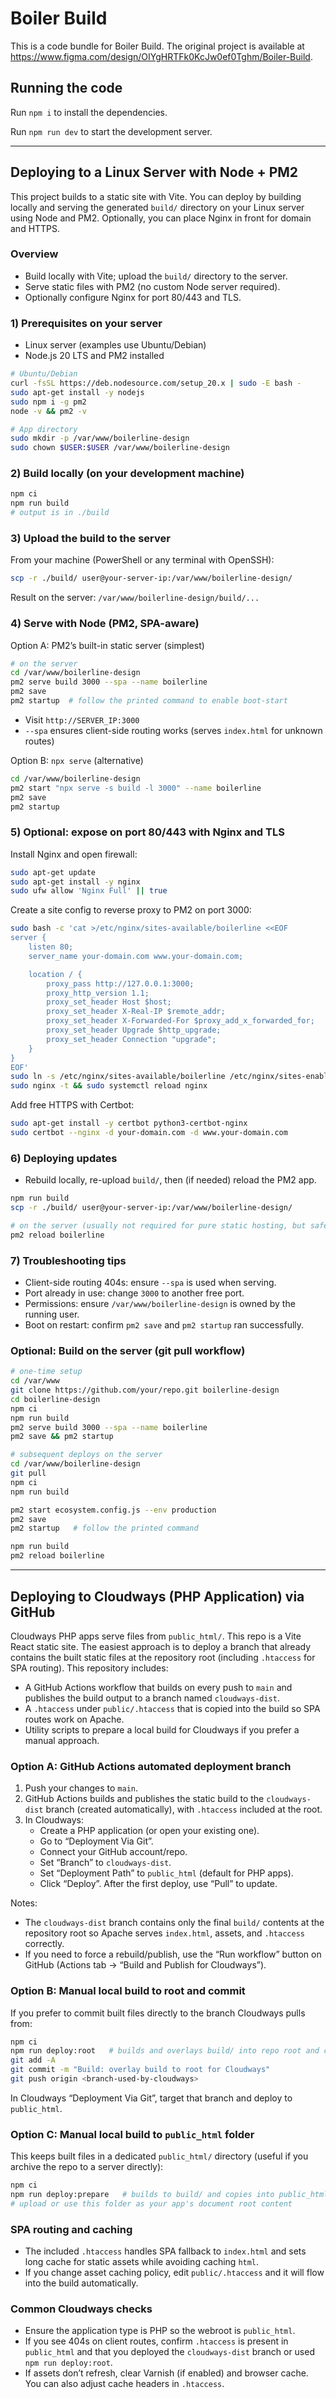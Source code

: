 
  # Boiler Build

  This is a code bundle for Boiler Build. The original project is available at https://www.figma.com/design/OIYgHRTFk0KcJw0ef0Tghm/Boiler-Build.

  ## Running the code

  Run `npm i` to install the dependencies.

  Run `npm run dev` to start the development server.

  ---

  ## Deploying to a Linux Server with Node + PM2

  This project builds to a static site with Vite. You can deploy by building locally and serving the generated `build/` directory on your Linux server using Node and PM2. Optionally, you can place Nginx in front for domain and HTTPS.

  ### Overview
  - Build locally with Vite; upload the `build/` directory to the server.
  - Serve static files with PM2 (no custom Node server required).
  - Optionally configure Nginx for port 80/443 and TLS.

  ### 1) Prerequisites on your server
  - Linux server (examples use Ubuntu/Debian)
  - Node.js 20 LTS and PM2 installed

  ```bash
  # Ubuntu/Debian
  curl -fsSL https://deb.nodesource.com/setup_20.x | sudo -E bash -
  sudo apt-get install -y nodejs
  sudo npm i -g pm2
  node -v && pm2 -v
  
  # App directory
  sudo mkdir -p /var/www/boilerline-design
  sudo chown $USER:$USER /var/www/boilerline-design
  ```

  ### 2) Build locally (on your development machine)
  ```bash
  npm ci
  npm run build
  # output is in ./build
  ```

  ### 3) Upload the build to the server
  From your machine (PowerShell or any terminal with OpenSSH):
  ```bash
  scp -r ./build/ user@your-server-ip:/var/www/boilerline-design/
  ```
  Result on the server: `/var/www/boilerline-design/build/...`

  ### 4) Serve with Node (PM2, SPA-aware)
  Option A: PM2’s built-in static server (simplest)
  ```bash
  # on the server
  cd /var/www/boilerline-design
  pm2 serve build 3000 --spa --name boilerline
  pm2 save
  pm2 startup  # follow the printed command to enable boot-start
  ```
  - Visit `http://SERVER_IP:3000`
  - `--spa` ensures client-side routing works (serves `index.html` for unknown routes)

  Option B: `npx serve` (alternative)
  ```bash
  cd /var/www/boilerline-design
  pm2 start "npx serve -s build -l 3000" --name boilerline
  pm2 save
  pm2 startup
  ```

  ### 5) Optional: expose on port 80/443 with Nginx and TLS
  Install Nginx and open firewall:
  ```bash
  sudo apt-get update
  sudo apt-get install -y nginx
  sudo ufw allow 'Nginx Full' || true
  ```

  Create a site config to reverse proxy to PM2 on port 3000:
  ```bash
  sudo bash -c 'cat >/etc/nginx/sites-available/boilerline <<EOF
  server {
      listen 80;
      server_name your-domain.com www.your-domain.com;

      location / {
          proxy_pass http://127.0.0.1:3000;
          proxy_http_version 1.1;
          proxy_set_header Host $host;
          proxy_set_header X-Real-IP $remote_addr;
          proxy_set_header X-Forwarded-For $proxy_add_x_forwarded_for;
          proxy_set_header Upgrade $http_upgrade;
          proxy_set_header Connection "upgrade";
      }
  }
  EOF'
  sudo ln -s /etc/nginx/sites-available/boilerline /etc/nginx/sites-enabled/boilerline
  sudo nginx -t && sudo systemctl reload nginx
  ```

  Add free HTTPS with Certbot:
  ```bash
  sudo apt-get install -y certbot python3-certbot-nginx
  sudo certbot --nginx -d your-domain.com -d www.your-domain.com
  ```

  ### 6) Deploying updates
  - Rebuild locally, re-upload `build/`, then (if needed) reload the PM2 app.
  ```bash
  npm run build
  scp -r ./build/ user@your-server-ip:/var/www/boilerline-design/
  
  # on the server (usually not required for pure static hosting, but safe)
  pm2 reload boilerline
  ```

  ### 7) Troubleshooting tips
  - Client-side routing 404s: ensure `--spa` is used when serving.
  - Port already in use: change `3000` to another free port.
  - Permissions: ensure `/var/www/boilerline-design` is owned by the running user.
  - Boot on restart: confirm `pm2 save` and `pm2 startup` ran successfully.

  ### Optional: Build on the server (git pull workflow)
  ```bash
  # one-time setup
  cd /var/www
  git clone https://github.com/your/repo.git boilerline-design
  cd boilerline-design
  npm ci
  npm run build
  pm2 serve build 3000 --spa --name boilerline
  pm2 save && pm2 startup

  # subsequent deploys on the server
  cd /var/www/boilerline-design
  git pull
  npm ci
  npm run build

  pm2 start ecosystem.config.js --env production
  pm2 save
  pm2 startup   # follow the printed command

  npm run build
  pm2 reload boilerline
  ```
  
  ---
  
  ## Deploying to Cloudways (PHP Application) via GitHub
  
  Cloudways PHP apps serve files from `public_html/`. This repo is a Vite React static site. The easiest approach is to deploy a branch that already contains the built static files at the repository root (including `.htaccess` for SPA routing). This repository includes:
  
  - A GitHub Actions workflow that builds on every push to `main` and publishes the build output to a branch named `cloudways-dist`.
  - A `.htaccess` under `public/.htaccess` that is copied into the build so SPA routes work on Apache.
  - Utility scripts to prepare a local build for Cloudways if you prefer a manual approach.
  
  ### Option A: GitHub Actions automated deployment branch
  1) Push your changes to `main`.
  2) GitHub Actions builds and publishes the static build to the `cloudways-dist` branch (created automatically), with `.htaccess` included at the root.
  3) In Cloudways:
     - Create a PHP application (or open your existing one).
     - Go to “Deployment Via Git”.
     - Connect your GitHub account/repo.
     - Set “Branch” to `cloudways-dist`.
     - Set “Deployment Path” to `public_html` (default for PHP apps).
     - Click “Deploy”. After the first deploy, use “Pull” to update.
  
  Notes:
  - The `cloudways-dist` branch contains only the final `build/` contents at the repository root so Apache serves `index.html`, assets, and `.htaccess` correctly.
  - If you need to force a rebuild/publish, use the “Run workflow” button on GitHub (Actions tab → “Build and Publish for Cloudways”).
  
  ### Option B: Manual local build to root and commit
  If you prefer to commit built files directly to the branch Cloudways pulls from:
  
  ```bash
  npm ci
  npm run deploy:root   # builds and overlays build/ into repo root and copies .htaccess
  git add -A
  git commit -m "Build: overlay build to root for Cloudways"
  git push origin <branch-used-by-cloudways>
  ```
  
  In Cloudways “Deployment Via Git”, target that branch and deploy to `public_html`.
  
  ### Option C: Manual local build to `public_html` folder
  This keeps built files in a dedicated `public_html/` directory (useful if you archive the repo to a server directly):
  
  ```bash
  npm ci
  npm run deploy:prepare   # builds to build/ and copies into public_html/ + .htaccess
  # upload or use this folder as your app's document root content
  ```
  
  ### SPA routing and caching
  - The included `.htaccess` handles SPA fallback to `index.html` and sets long cache for static assets while avoiding caching `html`.
  - If you change asset caching policy, edit `public/.htaccess` and it will flow into the build automatically.
  
  ### Common Cloudways checks
  - Ensure the application type is PHP so the webroot is `public_html`.
  - If you see 404s on client routes, confirm `.htaccess` is present in `public_html` and that you deployed the `cloudways-dist` branch or used `npm run deploy:root`.
  - If assets don’t refresh, clear Varnish (if enabled) and browser cache. You can also adjust cache headers in `.htaccess`.

